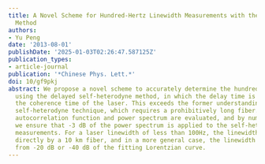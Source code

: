 ```yaml
---
title: A Novel Scheme for Hundred-Hertz Linewidth Measurements with the Self-Heterodyne
  Method
authors:
- Yu Peng
date: '2013-08-01'
publishDate: '2025-01-03T02:26:47.587125Z'
publication_types:
- article-journal
publication: '*Chinese Phys. Lett.*'
doi: 10/gf9pkj
abstract: We propose a novel scheme to accurately determine the hundred-hertz linewidth
  using the delayed self-heterodyne method, in which the delay time is far less than
  the coherence time of the laser. This exceeds the former understanding of the delayed
  self-heterodyne technique, which requires a prohibitively long fiber. The self-heterodyne
  autocorrelation function and power spectrum are evaluated, and by numerical analysis
  we ensure that -3 dB of the power spectrum is applied to the self-heterodyne linewidth
  measurements. For a laser linewidth of less than 100Hz, the linewidth can be measured
  directly by a 10 km fiber, and in a more general case, the linewidth can be deduced
  from -20 dB or -40 dB of the fitting Lorentzian curve.
---
```

